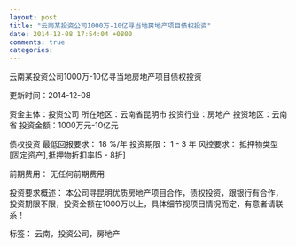 ```yaml
---
layout: post
title: "云南某投资公司1000万-10亿寻当地房地产项目债权投资"
date: 2014-12-08 17:54:04 +0800
comments: true
categories: 
---
```

云南某投资公司1000万-10亿寻当地房地产项目债权投资



更新时间：2014-12-08

资金主体：投资公司
所在地区：云南省昆明市
投资行业：房地产
投资地区：云南省
投资金额：1000万元-10亿元

债权投资
最低回报要求：
                            18 %/年
                                                                                投资期限：
                            1 - 3 年
                                                                                                                                        风控要求：
                            抵押物类型[固定资产],抵押物折扣率[5 - 8折]

前期费用：
无任何前期费用

投资要求概述：
本公司寻昆明优质房地产项目合作，债权投资，跟银行有合作，投资期限不限，投资金额在1000万以上，具体细节视项目情况而定，有意者请联系！

标签：
云南，投资公司，房地产

